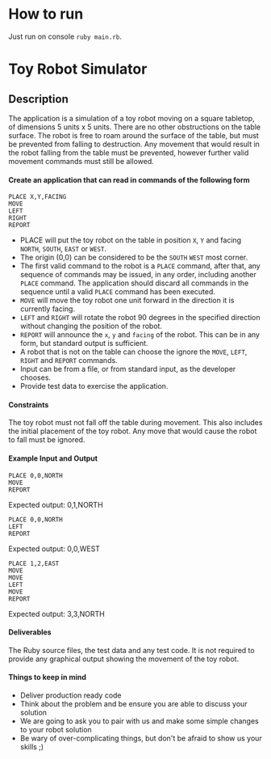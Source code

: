 # How to run

Just run on console `ruby main.rb`.

# Toy Robot Simulator

## Description

The application is a simulation of a toy robot moving on a square tabletop, of dimensions 5 units x 5 units. There are no other obstructions on the table surface. The robot is free to roam around the surface of the table, but must be prevented from falling to destruction. Any movement that would result in the robot falling from the table must be prevented, however further valid movement commands must still be allowed.

#### Create an application that can read in commands of the following form

```
PLACE X,Y,FACING
MOVE
LEFT
RIGHT
REPORT
```
* PLACE will put the toy robot on the table in position `X`, `Y` and facing `NORTH`, `SOUTH`, `EAST` or `WEST`.
* The origin (0,0) can be considered to be the `SOUTH` `WEST` most corner.
* The first valid command to the robot is a `PLACE` command, after that, any sequence of commands may be issued, in any order, including another `PLACE` command. The application should discard all commands in the sequence until a valid `PLACE` command has been executed.
* `MOVE` will move the toy robot one unit forward in the direction it is currently facing.
* `LEFT` and `RIGHT` will rotate the robot 90 degrees in the specified direction without changing the position of the robot.
* `REPORT` will announce the `x`, `y` and `facing` of the robot. This can be in any form, but standard output is sufficient.
* A robot that is not on the table can choose the ignore the `MOVE`, `LEFT`, `RIGHT` and `REPORT` commands.
* Input can be from a file, or from standard input, as the developer chooses.
* Provide test data to exercise the application.

#### Constraints

The toy robot must not fall off the table during movement. This also includes the initial placement of the toy robot. Any move that would cause the robot to fall must be ignored.


#### Example Input and Output

```
PLACE 0,0,NORTH
MOVE
REPORT
```
Expected output: 0,1,NORTH

```
PLACE 0,0,NORTH
LEFT
REPORT
```
Expected output: 0,0,WEST

```
PLACE 1,2,EAST
MOVE
MOVE
LEFT
MOVE
REPORT
```
Expected output: 3,3,NORTH

#### Deliverables

The Ruby source files, the test data and any test code. It is not required to provide any graphical output showing the movement of the toy robot.

#### Things to keep in mind

* Deliver production ready code
* Think about the problem and be ensure you are able to discuss your solution
* We are going to ask you to pair with us and make some simple changes to your robot solution
* Be wary of over-complicating things, but don't be afraid to show us your skills ;)
